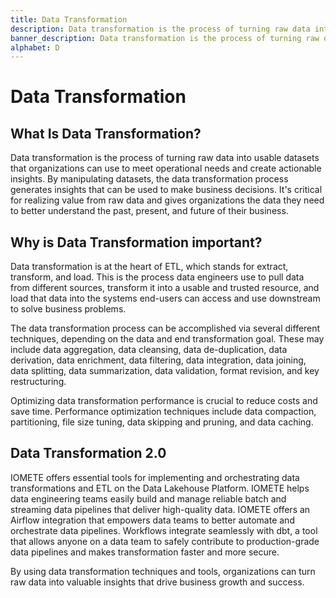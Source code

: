 ```yaml
---
title: Data Transformation
description: Data transformation is the process of turning raw data into usable datasets that organizations can use to meet operational needs and create actionable insights.
banner_description: Data transformation is the process of turning raw data into usable datasets that organizations can use to meet operational needs and create actionable insights. By manipulating datasets, the data transformation process generates insights that can be used to make business decisions.
alphabet: D
---
```


# Data Transformation

## What Is Data Transformation?

Data transformation is the process of turning raw data into usable datasets that organizations can use to meet operational needs and create actionable insights. By manipulating datasets, the data transformation process generates insights that can be used to make business decisions. It's critical for realizing value from raw data and gives organizations the data they need to better understand the past, present, and future of their business.

## Why is Data Transformation important?

Data transformation is at the heart of ETL, which stands for extract, transform, and load. This is the process data engineers use to pull data from different sources, transform it into a usable and trusted resource, and load that data into the systems end-users can access and use downstream to solve business problems.

The data transformation process can be accomplished via several different techniques, depending on the data and end transformation goal. These may include data aggregation, data cleansing, data de-duplication, data derivation, data enrichment, data filtering, data integration, data joining, data splitting, data summarization, data validation, format revision, and key restructuring.

Optimizing data transformation performance is crucial to reduce costs and save time. Performance optimization techniques include data compaction, partitioning, file size tuning, data skipping and pruning, and data caching.

## Data Transformation 2.0

IOMETE offers essential tools for implementing and orchestrating data transformations and ETL on the Data Lakehouse Platform. IOMETE helps data engineering teams easily build and manage reliable batch and streaming data pipelines that deliver high-quality data. IOMETE offers an Airflow integration that empowers data teams to better automate and orchestrate data pipelines. Workflows integrate seamlessly with dbt, a tool that allows anyone on a data team to safely contribute to production-grade data pipelines and makes transformation faster and more secure.

By using data transformation techniques and tools, organizations can turn raw data into valuable insights that drive business growth and success.
